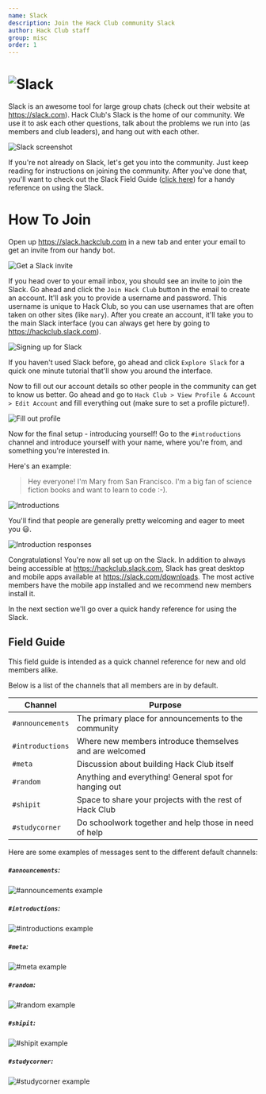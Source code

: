 ```yaml
---
name: Slack
description: Join the Hack Club community Slack
author: Hack Club staff
group: misc
order: 1
---
```


# ![Slack](img/slack_logo.png)

Slack is an awesome tool for large group chats (check out their website at https://slack.com). Hack Club's Slack is the home of our community. We use it to ask each other questions, talk about the problems we run into (as members and club leaders), and hang out with each other.

![Slack screenshot](img/slack_screenshot.png)

If you're not already on Slack, let's get you into the community. Just keep reading for instructions on joining the community. After you've done that, you'll want to check out the Slack Field Guide ([click here](#field-guide)) for a handy reference on using the Slack.

# How To Join

Open up https://slack.hackclub.com in a new tab and enter your email to get an invite from our handy bot.

![Get a Slack invite](img/slack_setup_1_invite.gif)

If you head over to your email inbox, you should see an invite to join the Slack. Go ahead and click the `Join Hack Club` button in the email to create an account. It'll ask you to provide a username and password. This username is unique to Hack Club, so you can use usernames that are often taken on other sites (like `mary`). After you create an account, it'll take you to the main Slack interface (you can always get here by going to https://hackclub.slack.com).

![Signing up for Slack](img/slack_setup_2_create_account.gif)

If you haven't used Slack before, go ahead and click `Explore Slack` for a quick one minute tutorial that'll show you around the interface.

Now to fill out our account details so other people in the community can get to know us better. Go ahead and go to `Hack Club > View Profile & Account > Edit Account` and fill everything out (make sure to set a profile picture!).

![Fill out profile](img/slack_setup_3_edit_profile.gif)

Now for the final setup - introducing yourself! Go to the `#introductions` channel and introduce yourself with your name, where you're from, and something you're interested in.

Here's an example:

> Hey everyone! I'm Mary from San Francisco. I'm a big fan of science fiction books and want to learn to code :-).

![Introductions](img/slack_setup_4_introductions.gif)

You'll find that people are generally pretty welcoming and eager to meet you :smiley:.

![Introduction responses](img/slack_setup_5_introduction_responses.png)

Congratulations! You're now all set up on the Slack. In addition to always being accessible at https://hackclub.slack.com, Slack has great desktop and mobile apps available at https://slack.com/downloads. The most active members have the mobile app installed and we recommend new members install it.

In the next section we'll go over a quick handy reference for using the Slack.

## Field Guide

This field guide is intended as a quick channel reference for new and old members alike.

Below is a list of the channels that all members are in by default.

| Channel          | Purpose                                                 |
|------------------|---------------------------------------------------------|
| `#announcements` | The primary place for announcements to the community    |
| `#introductions` | Where new members introduce themselves and are welcomed |
| `#meta`          | Discussion about building Hack Club itself              |
| `#random`        | Anything and everything! General spot for hanging out   |
| `#shipit`        | Space to share your projects with the rest of Hack Club |
| `#studycorner`   | Do schoolwork together and help those in need of help   |

Here are some examples of messages sent to the different default channels:

##### `#announcements`:

![`#announcements` example](img/slack_example_announcements.png)

##### `#introductions`:

![`#introductions` example](img/slack_example_introductions.png)

##### `#meta`:

![`#meta` example](img/slack_example_meta.png)

##### `#random`:

![`#random` example](img/slack_example_random.png)

##### `#shipit`:

![`#shipit` example](img/slack_example_shipit.png)

##### `#studycorner`:

![`#studycorner` example](img/slack_example_studycorner.png)
